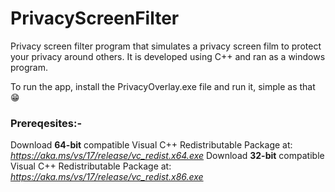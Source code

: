 # PrivacyScreenFilter
Privacy screen filter program that simulates a privacy screen film to protect your privacy around others. It is developed using C++ and ran as a windows program.

To run the app, install the PrivacyOverlay.exe file and run it, simple as that 😁

### **Prereqesites:-**
Download **64-bit** compatible Visual C++ Redistributable Package at: *https://aka.ms/vs/17/release/vc_redist.x64.exe*
Download **32-bit** compatible Visual C++ Redistributable Package at: *https://aka.ms/vs/17/release/vc_redist.x86.exe*
